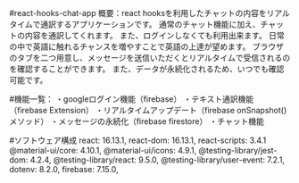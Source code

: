 #react-hooks-chat-app
概要：react hooksを利用したチャットの内容をリアルタイムで通訳するアプリケーションです。
通常のチャット機能に加え、チャットの内容を通訳してくれます。
また、ログインしなくても利用出来ます。
日常の中で英語に触れるチャンスを増やすことで英語の上達が望めます。
ブラウザのタブを二つ用意し、メッセージを送信いただくとリアルタイムで受信されるのを確認することができます。
また、データが永続化されるため、いつでも確認可能です。

#機能一覧：
・googleログイン機能（firebase）
・テキスト通訳機能（firebase Extension）
・リアルタイムアップデート（firebase onSnapshot()メソッド）
・メッセージの永続化（firebase firestore）
・チャット機能

#ソフトウェア構成
    react: 16.13.1,
    react-dom: 16.13.1,
    react-scripts: 3.4.1
    @material-ui/core: 4.10.1,
    @material-ui/icons: 4.9.1,
    @testing-library/jest-dom: 4.2.4,
    @testing-library/react: 9.5.0,
    @testing-library/user-event: 7.2.1,
    dotenv: 8.2.0,
    firebase: 7.15.0,
